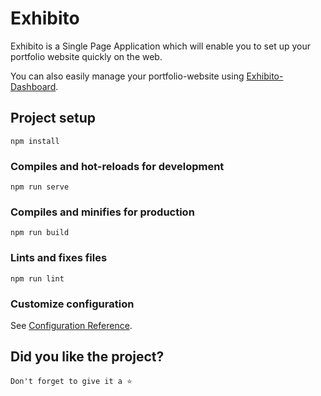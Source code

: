 # Exhibito

Exhibito is a Single Page Application which will enable you to set up your portfolio website quickly on the web.

You can also easily manage your portfolio-website using [Exhibito-Dashboard](https://github.com/kartikderasari/Exhibito-Dashboard).

## Project setup

```
npm install
```

### Compiles and hot-reloads for development

```
npm run serve
```

### Compiles and minifies for production

```
npm run build
```

### Lints and fixes files

```
npm run lint
```

### Customize configuration

See [Configuration Reference](https://cli.vuejs.org/config/).

## Did you like the project?

`Don't forget to give it a ⭐`
